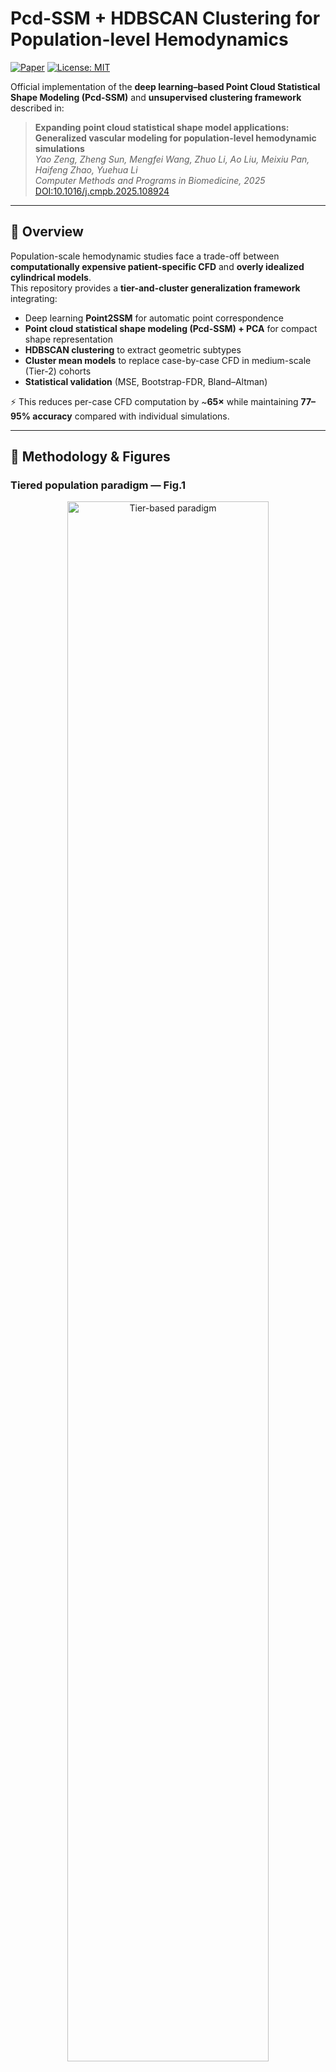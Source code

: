 # Pcd-SSM + HDBSCAN Clustering for Population-level Hemodynamics

[![Paper](https://img.shields.io/badge/Paper-CMPB%202025-blue)](https://doi.org/10.1016/j.cmpb.2025.108924)
[![License: MIT](https://img.shields.io/badge/License-MIT-green.svg)](LICENSE)

Official implementation of the **deep learning–based Point Cloud Statistical Shape Modeling (Pcd-SSM)** and **unsupervised clustering framework** described in:

> **Expanding point cloud statistical shape model applications: Generalized vascular modeling for population-level hemodynamic simulations**  
> *Yao Zeng, Zheng Sun, Mengfei Wang, Zhuo Li, Ao Liu, Meixiu Pan, Haifeng Zhao, Yuehua Li*  
> *Computer Methods and Programs in Biomedicine, 2025*  
> [DOI:10.1016/j.cmpb.2025.108924](https://doi.org/10.1016/j.cmpb.2025.108924)

---

## 🚀 Overview

Population-scale hemodynamic studies face a trade-off between **computationally expensive patient-specific CFD** and **overly idealized cylindrical models**.  
This repository provides a **tier-and-cluster generalization framework** integrating:

- Deep learning **Point2SSM** for automatic point correspondence  
- **Point cloud statistical shape modeling (Pcd-SSM) + PCA** for compact shape representation  
- **HDBSCAN clustering** to extract geometric subtypes  
- **Cluster mean models** to replace case-by-case CFD in medium-scale (Tier-2) cohorts  
- **Statistical validation** (MSE, Bootstrap-FDR, Bland–Altman)

⚡ This reduces per-case CFD computation by ~**65×** while maintaining **77–95% accuracy** compared with individual simulations.

---

## 🧩 Methodology & Figures

### Tiered population paradigm — **Fig.1**

<p align="center">
  <img src="docs/figures/fig1.png" width="80%" alt="Tier-based paradigm">
</p>

### Proposed workflow — **Fig.2**

<p align="center">
  <img src="docs/figures/fig2.png" width="90%" alt="Workflow">
</p>

### CFD pipeline — **Fig.6**

<p align="center">
  <img src="docs/figures/fig3.png" width="90%" alt="CFD workflow">
</p>

### Clustering results — **Fig.9**

<p align="center">
  <img src="docs/figures/fig4.png" width="90%" alt="Clustering results">
</p>

### Section-wise hemodynamic validation — **Fig.11**

<p align="center">
  <img src="docs/figures/fig5.png" width="90%" alt="Section analysis">
</p>

### Normal vs stenosed flow fields — **Fig.12**

<p align="center">
  <img src="docs/figures/fig6.png" width="90%" alt="Normal vs stenosis">
</p>

---

## ⚙️ Installation

We recommend creating a Conda environment or running the quick install script.

### Option 1 — Conda environment (recommended)

    conda env create -f environment.yml
    conda activate pcd-ssm

### Option 2 — Quick install script

Please run the following command to install the required dependencies:

    bash setup.sh

The provided `environment.yml` contains all dependencies including PyTorch, Open3D, HDBSCAN, PyVista, and VTK.

---

## 📁 Dataset

Due to **data privacy restrictions**, we only provide **5 anonymized samples** each for training, validation, and testing under the `data/` directory.  
These samples are derived from real hospital patient data but fully anonymized for demonstration and reproducibility.

If you want to train on your own dataset, prepare:
- **TOF-MRA** scans (DICOM/NIfTI)
- Segmented STL / point cloud files
- Follow the same folder structure as provided samples.

---

## 🏋️ Training

Use the following command to train the model:

    python train.py -c cfgs/point2ssm.yaml

- `-c` specifies the configuration YAML file (default: `cfgs/point2ssm.yaml`).

---

## 🧪 Testing

Use the following command to test the model:

    python test.py -c experiments/vessels_normal/point2ssm_dgcnn/point2ssm.yaml

---

## ⚙️ Configuration

- All model configurations are defined in **YAML files**.  
- You can modify:
  - Dataset paths
  - Model architecture
  - Training hyperparameters
  - Evaluation settings

Example:

    dataset: vessels_normal
    model: dgcnn
    epochs: 200
    batch_size: 16
    learning_rate: 0.001

---

## 📚 More Information

- For additional code structure and configuration examples, please refer to the [original Point2SSM repository](https://anonymous.4open.science/r/PCD-SSM-07BE).  
- This implementation extends Point2SSM to **Tier-2 hemodynamic studies** by integrating PCA-based shape compression, HDBSCAN clustering, and CFD validation.

---

## 📊 Key Results

- **Critical sample size (Ncrit):** 40 → global mean models lose accuracy beyond this.  
- **Cluster mean models:** ~65× computational efficiency improvement, **77–95% MSE reduction** vs ideal cylinders.  
- Retain local curvature-induced **WSS hotspots**, **pressure drops**, and **velocity peaks**.

---

## 🧪 Citation

If you use this code or method in your research, please cite:

    @article{zeng2025pcdssm,
      title={Expanding Point Cloud Statistical Shape Model Applications: Generalized Vascular Modeling for Population-Level Hemodynamic Simulations},
      author={Yao Zeng and Zheng Sun and Mengfei Wang and Zhuo Li and Ao Liu and Meixiu Pan and Haifeng Zhao and Yuehua Li},
      journal={Computer Methods and Programs in Biomedicine},
      volume={269},
      pages={108924},
      year={2025},
      doi={10.1016/j.cmpb.2025.108924}
    }

---

## 📜 License

This project is licensed under the **MIT License** – see the [LICENSE](LICENSE) file for details.

---

## 🙌 Acknowledgments

- National Key R&D Program (No. 2023YFF1204800 & 2023YFF1204804)  
- National Natural Science Foundation of China (No. 8225024 & 81871329)  
- Shanghai Jiao Tong University Medicine and Engineering Interdisciplinary Program (No. YG2024LC08)  
- Shanghai 2023 “Explorer Plan” (No. 23TS1400400)
